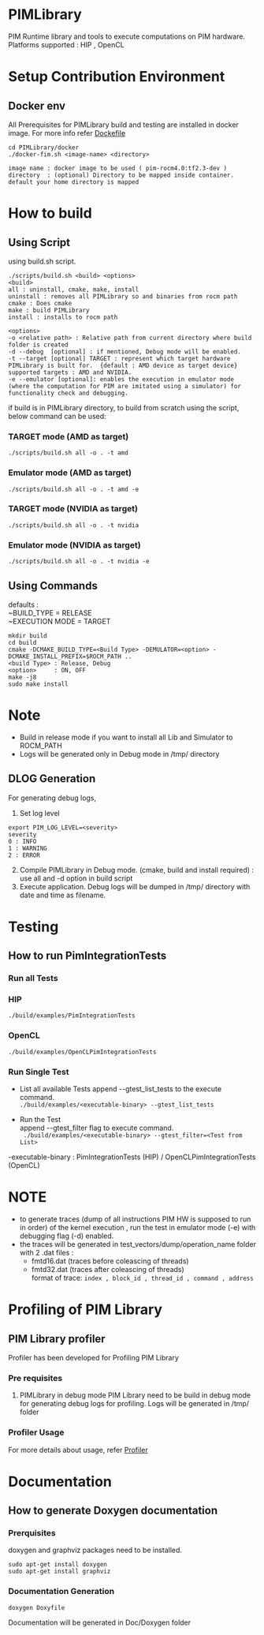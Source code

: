 # PIMLibrary

PIM Runtime library and tools to execute computations on PIM hardware.  
Platforms supported : HIP , OpenCL

# Setup Contribution Environment
## Docker env

All Prerequisites for PIMLibrary build and testing are installed in docker image. For more info refer [Dockefile](https://github.sec.samsung.net/PIM/PIMLibrary/blob/develop/docker/Dockerfile.PimLibrary)
```
cd PIMLibrary/docker
./docker-fim.sh <image-name> <directory>

image name : docker image to be used ( pim-rocm4.0:tf2.3-dev )
directory  : (optional) Directory to be mapped inside container. default your home directory is mapped
```
# How to build
## Using Script
using build.sh script.
```
./scripts/build.sh <build> <options>
<build>
all : uninstall, cmake, make, install
uninstall : removes all PIMLibrary so and binaries from rocm path
cmake : Does cmake
make : build PIMLibrary
install : installs to rocm path

<options>
-o <relative path> : Relative path from current directory where build folder is created
-d --debug  [optional] : if mentioned, Debug mode will be enabled.
-t --target [optional] TARGET : represent which target hardware PIMLibrary is built for.  {default : AMD device as target device}
supported targets : AMD and NVIDIA.  
-e --emulator [optional]: enables the execution in emulator mode (where the computation for PIM are imitated using a simulator) for functionality check and debugging.  
```
if build is in PIMLibrary directory, to build from scratch using the script, below command can be used:  
### TARGET mode  (AMD as target)
```
./scripts/build.sh all -o . -t amd
```
### Emulator mode  (AMD as target)
```
./scripts/build.sh all -o . -t amd -e
```
### TARGET mode  (NVIDIA as target)
```
./scripts/build.sh all -o . -t nvidia
```
### Emulator mode  (NVIDIA as target)
```
./scripts/build.sh all -o . -t nvidia -e
```
## Using Commands
defaults :  
~BUILD_TYPE = RELEASE  
~EXECUTION MODE = TARGET  
```
mkdir build
cd build
cmake -DCMAKE_BUILD_TYPE=<Build Type> -DEMULATOR=<option> -DCMAKE_INSTALL_PREFIX=$ROCM_PATH ..
<build Type> : Release, Debug
<option>     : ON, OFF
make -j8
sudo make install
```

# Note
- Build in release mode if you want to install all Lib and Simulator to ROCM_PATH
- Logs will be generated only in Debug mode in /tmp/ directory

## DLOG Generation
For generating debug logs,
1. Set log level
``` 
export PIM_LOG_LEVEL=<severity> 
severity
0 : INFO
1 : WARNING
2 : ERROR
```
2. Compile PIMLibrary in Debug mode. (cmake, build and install required) : use all and -d option in build script
3. Execute application. Debug logs will be dumped in /tmp/ directory with date and time as filename.

# Testing

## How to run PimIntegrationTests

### Run all Tests
### HIP
```
./build/examples/PimIntegrationTests
```
### OpenCL
```
./build/examples/OpenCLPimIntegrationTests
```

### Run Single Test
- List all available Tests
append --gtest_list_tests to the execute command.  
``./build/examples/<executable-binary> --gtest_list_tests``  

 - Run the Test  
append --gtest_filter flag to execute command.  
`` ./build/examples/<executable-binary> --gtest_filter=<Test from List>``

-executable-binary : PimIntegrationTests (HIP) / OpenCLPimIntegrationTests (OpenCL)

# NOTE  
- to generate traces (dump of all instructions PIM HW is supposed to run in order) of the kernel execution , run the test in emulator mode (-e) with debugging flag (-d) enabled.
- the traces will be generated in test_vectors/dump/operation_name folder with 2 .dat files :   
  - fmtd16.dat (traces before coleascing of threads)  
  - fmtd32.dat (traces after coleascing of threads)  
 format of trace: ``index , block_id , thread_id , command , address``

# Profiling of PIM Library
## PIM Library profiler
Profiler has been developed for Profiling PIM Library

### Pre requisites
1. PIMLibrary in debug mode
   PIM Library need to be build in debug mode for generating debug logs for profiling. Logs will be generated in /tmp/ folder

### Profiler Usage
For more details about usage, refer [Profiler](https://github.sec.samsung.net/PIM/PIMLibrary/tree/develop/tools/profiler)

# Documentation
## How to generate Doxygen documentation
### Prerquisites
doxygen and graphviz packages need to be installed.
```
sudo apt-get install doxygen
sudo apt-get install graphviz
```

### Documentation Generation
`doxygen Doxyfile`

Documentation will be generated in Doc/Doxygen folder

